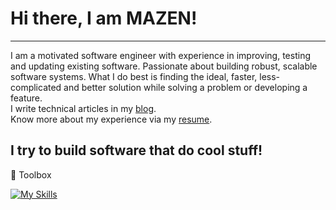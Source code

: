 # Hi there, I am MAZEN!
---
I am a motivated software engineer with experience in improving, testing and updating existing software. Passionate about building robust, scalable software systems.
What I do best is finding the ideal, faster, less-complicated and better solution while solving a problem or developing a feature.  
I write technical articles in my [blog](https://dev.to/mazenr).  
Know more about my experience via my [resume](https://drive.google.com/file/d/1o_sTc6YBZuzfwYUSrrVTSXPulqU0aiLu/view?usp=sharing).

I try to build software that do cool stuff!
----------
🧰 Toolbox  

[![My Skills](https://skillicons.dev/icons?i=py,nodejs,ts,django,fastapi,express,nestjs,postgres,mongodb,docker,kubernetes,rabbitmq,redis,aws,git,,&perline=17)](https://skillicons.dev)

